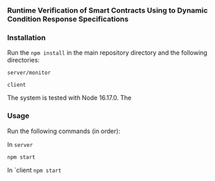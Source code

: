 ### Runtime Verification of Smart Contracts Using to Dynamic Condition Response Specifications

### Installation
Run the `npm install` in the main repository directory and the following directories:

 ```server/monitor```
 
 ```client```

The system is tested with Node 16.17.0. The 


### Usage
Run the following commands (in order):

In `server`

```npm start```

In `client
```npm start```

